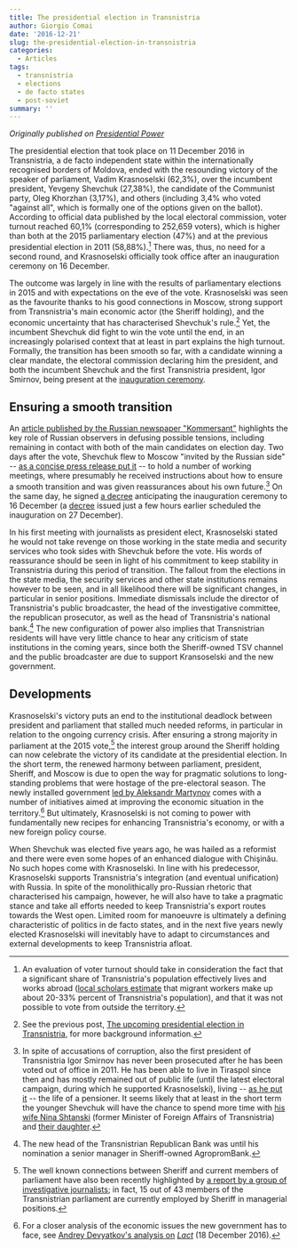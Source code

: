 ```yaml
---
title: The presidential election in Transnistria
author: Giorgio Comai
date: '2016-12-21'
slug: the-presidential-election-in-transnistria
categories:
  - Articles
tags:
  - transnistria
  - elections
  - de facto states
  - post-soviet
summary: ''
---
```


*Originally published on [Presidential Power](http://presidential-power.com/?p=5796)*

The presidential election that took place on 11 December 2016 in Transnistria, a de facto independent state within the internationally recognised borders of Moldova, ended with the resounding victory of the speaker of parliament, Vadim Krasnoselski (62,3%), over the incumbent president, Yevgeny Shevchuk (27,38%), the candidate of the Communist party, Oleg Khorzhan (3,17%), and others (including 3,4% who voted "against all", which is formally one of the options given on the ballot). According to official data published by the local electoral commission, voter turnout reached 60,1% (corresponding to 252,659 voters), which is higher than both at the 2015 parliamentary election (47%) and at the previous presidential election in 2011 (58,88%).[^1] There was, thus, no need for a second round, and Krasnoselski officially took office after an inauguration ceremony on 16 December.

The outcome was largely in line with the results of parliamentary elections in 2015 and with expectations on the eve of the vote. Krasnoselski was seen as the favourite thanks to his good connections in Moscow, strong support from Transnistria's main economic actor (the Sheriff holding), and the economic uncertainty that has characterised Shevchuk's rule.[^2] Yet, the incumbent Shevchuk did fight to win the vote until the end, in an increasingly polarised context that at least in part explains the high turnout. Formally, the transition has been smooth so far, with a candidate winning a clear mandate, the electoral commission declaring him the president, and both the incumbent Shevchuk and the first Transnistria president, Igor Smirnov, being present at the [inauguration ceremony](https://youtu.be/WVgKIavz2cc).

Ensuring a smooth transition
----------------------------

An [article published by the Russian newspaper "Kommersant"](http://www.kommersant.ru/doc/3169432) highlights the key role of Russian observers in defusing possible tensions, including remaining in contact with both of the main candidates on election day. Two days after the vote, Shevchuk flew to Moscow "invited by the Russian side" -- [as a concise press release put it](http://president.gospmr.ru/ru/news/prezident-evgeniy-shevchuk-po-priglasheniyu-rossiyskoy-storony-vyletel-v-moskvu-0) -- to hold a number of working meetings, where presumably he received instructions about how to ensure a smooth transition and was given reassurances about his own future.[^3] On the same day, he signed [a decree](http://president.gospmr.ru/ru/news/ukaz-prezidenta-pmr-no-539-o-provedenii-inauguracii-izbrannogo-prezidenta-pridnestrovskoy) anticipating the inauguration ceremony to 16 December (a [decree](http://president.gospmr.ru/ru/news/ukaz-prezidenta-pmr-no-530-o-provedenii-inauguracii-izbrannogo-prezidenta-pridnestrovskoy) issued just a few hours earlier scheduled the inauguration on 27 December).

In his first meeting with journalists as president elect, Krasnoselski stated he would not take revenge on those working in the state media and security services who took sides with Shevchuk before the vote.  His words of reassurance should be seen in light of his commitment to keep stability in Transnistria during this period of transition. The fallout from the elections in the state media, the security services and other state institutions remains however to be seen, and in all likelihood there will be significant changes, in particular in senior positions. Immediate dismissals include the director of Transnistria's public broadcaster, the head of the investigative committee, the republican prosecutor, as well as the head of Transnistria's national bank.[^4] The new configuration of power also implies that Transnistrian residents will have very little chance to hear any criticism of state institutions in the coming years, since both the Sheriff-owned TSV channel and the public broadcaster are due to support Kransoselski and the new government.

Developments
------------

Krasnoselski's victory puts an end to the institutional deadlock between president and parliament that stalled much needed reforms, in particular in relation to the ongoing currency crisis. After ensuring a strong majority in parliament at the 2015 vote,[^5] the interest group around the Sheriff holding can now celebrate the victory of its candidate at the presidential election. In the short term, the renewed harmony between parliament, president, Sheriff, and Moscow is due to open the way for pragmatic solutions to long-standing problems that were hostage of the pre-electoral season. The newly installed government [led by Aleksandr Martynov](http://novostipmr.com/ru/news/16-12-17/verhovnyy-sovet-dal-soglasie-na-naznachenie-aleksandra-martynova) comes with a number of initiatives aimed at improving the economic situation in the territory.[^6] But ultimately, Krasnoselski is not coming to power with fundamentally new recipes for enhancing Transnistria's economy, or with a new foreign policy course.

When Shevchuk was elected five years ago, he was hailed as a reformist and there were even some hopes of an enhanced dialogue with Chişinău. No such hopes come with Krasnoselski. In line with his predecessor, Krasnoselski supports Transnistria's integration (and eventual unification) with Russia. In spite of the monolithically pro-Russian rhetoric that characterised his campaign, however, he will also have to take a pragmatic stance and take all efforts needed to keep Transnistria's export routes towards the West open. Limited room for manoeuvre is ultimately a defining characteristic of politics in de facto states, and in the next five years newly elected Krasnoselski will inevitably have to adapt to circumstances and external developments to keep Transnistria afloat.

[^1]: An evaluation of voter turnout should take in consideration the fact that a significant share of Transnistria's population effectively lives and works abroad ([local scholars estimate](http://kaspy.asu.edu.ru/index.php?articleId=1474) that migrant workers make up about 20-33% percent of Transnistria's population), and that it was not possible to vote from outside the territory.
[^2]: See the previous post, [The upcoming presidential election in Transnistria](http://localhost/2016/12/08/the-upcoming-presidential-election-in-transnistria/), for more background information.
[^3]: In spite of accusations of corruption, also the first president of Transnistria Igor Smirnov has never been prosecuted after he has been voted out of office in 2011. He has been able to live in Tiraspol since then and has mostly remained out of public life (until the latest electoral campaign, during which he supported Krasnoselski), living -- [as he put it](http://ru.publika.md/igor-smirnov-zhivet-zhiznyu-pensionera-i-ostorozhno-kommentiruet-sobytiya-na-ukraine_1361501.html) -- the life of a pensioner. It seems likely that at least in the short term the younger Shevchuk will have the chance to spend more time with [his wife Nina Shtanski](https://youtu.be/A_qjSG7x_I4?t=16m18s) (former Minister of Foreign Affairs of Transnistria) and [their daughter](https://youtu.be/A_qjSG7x_I4?t=19m04s).
[^4]: The new head of the Transnistrian Republican Bank was until his nomination a senior manager in Sheriff-owned AgropromBank.
[^5]: The well known connections between Sheriff and current members of parliament have also been recently highlighted by [a report by a group of investigative journalists](https://www.rise.md/corporatia-sovietul-suprem-2/); in fact, 15 out of 43 members of the Transnistrian parliament are currently employed by Sheriff in managerial positions.
[^6]: For a closer analysis of the economic issues the new government has to face, see [Andrey Devyatkov's analysis on](http://www.lact.ro/2016/12/18/andrey-devyatkov-still-between-scylla-and-charybdis-socio-economic-agenda-of-the-new-transnistrian-government/) [*Lact*](http://www.lact.ro/2016/12/18/andrey-devyatkov-still-between-scylla-and-charybdis-socio-economic-agenda-of-the-new-transnistrian-government/) (18 December 2016).